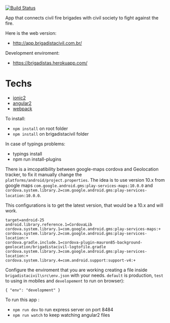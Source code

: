 [![Build Status](https://travis-ci.org/mariohmol/brigadistas.svg?branch=master)](https://travis-ci.org/mariohmol/brigadistas)

App that connects civil fire brigades with civil society to fight against the fire.

Here is the web version:

* http://app.brigadistacivil.com.br/

Development enviroment:

* https://brigadistas.herokuapp.com/

# Techs

- [ionic2](ionicframework.com/docs/v2)
- [angular2](angular.io)
- [webpack](webpack.com)

To install:

* `npm install` on root folder
* `npm install` on brigadistacivil folder

In case of typings problems:

* typings install
* npm run install-plugins

There is a imcopatibility between google-maps cordova and Geolocation tracker, to fix it manually change the `platforms/android/project.properties`. The idea is to use version 10.x from google maps `com.google.android.gms:play-services-maps:10.0.0` and
`cordova.system.library.2=com.google.android.gms:play-services-location:10.0.0`.

This configurations is to get the latest version, that would be a 10.x and will work.

```
target=android-25
android.library.reference.1=CordovaLib
cordova.system.library.1=com.google.android.gms:play-services-maps:+
cordova.system.library.2=com.google.android.gms:play-services-location:+
cordova.gradle.include.1=cordova-plugin-mauron85-background-geolocation/brigadistacivil-logtofile.gradle
cordova.system.library.3=com.google.android.gms:play-services-location:+
cordova.system.library.4=com.android.support:support-v4:+
```

Configure the enviroment that you are working creating a file inside  `brigadistacivil\src\env.json` with your needs. `default` is production, `test` to using in mobiles and `developement` to run on browser):

```
{ "env": "development" }
```

To run this app :

* `npm run dev` to run express server on port 8484
* `npm run watch` to keep watching angular2 files
